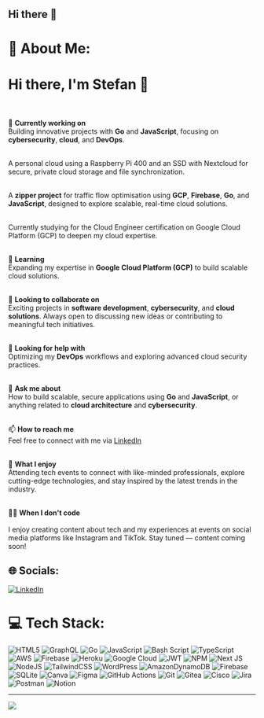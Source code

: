 ## Hi there 👋

# 💫 About Me:
# Hi there, I'm Stefan 👋<br><br>

🔭 **Currently working on**  <br>
Building innovative projects with **Go** and **JavaScript**, focusing on **cybersecurity**, **cloud**, and **DevOps**.<br><br>

A personal cloud using a Raspberry Pi 400 and an SSD with Nextcloud for secure, private cloud storage and file synchronization.<br><br>

A **zipper project** for traffic flow optimisation using **GCP**, **Firebase**, **Go**, and **JavaScript**, designed to explore scalable, real-time cloud solutions.<br><br>

Currently studying for the Cloud Engineer certification on Google Cloud Platform (GCP) to deepen my cloud expertise.<br><br>

🌱 **Learning**  <br>
Expanding my expertise in **Google Cloud Platform (GCP)** to build scalable cloud solutions.<br><br>

👯 **Looking to collaborate on**  <br>
Exciting projects in **software development**, **cybersecurity**, and **cloud solutions**. Always open to discussing new ideas or contributing to meaningful tech initiatives.<br><br>

🤔 **Looking for help with**  <br>
Optimizing my **DevOps** workflows and exploring advanced cloud security practices.<br><br>

💬 **Ask me about**  <br>
How to build scalable, secure applications using **Go** and **JavaScript**, or anything related to **cloud architecture** and **cybersecurity**.<br><br>

📫 **How to reach me**  <br>
Feel free to connect with me via [LinkedIn](https://linkedin.com/in/stefansolves)<br><br>

🎉 **What I enjoy**  <br>
Attending tech events to connect with like-minded professionals, explore cutting-edge technologies, and stay inspired by the latest trends in the industry.  <br><br>

👨‍💻 **When I don't code**<br><br>
I enjoy creating content about tech and my experiences at events on social media platforms like Instagram and TikTok. Stay tuned — content coming soon!<br>



## 🌐 Socials:
[![LinkedIn](https://img.shields.io/badge/LinkedIn-%230077B5.svg?logo=linkedin&logoColor=white)](https://linkedin.com/in/https://www.linkedin.com/in/stefansolves) 

# 💻 Tech Stack:
![HTML5](https://img.shields.io/badge/html5-%23E34F26.svg?style=plastic&logo=html5&logoColor=white) ![GraphQL](https://img.shields.io/badge/-GraphQL-E10098?style=plastic&logo=graphql&logoColor=white) ![Go](https://img.shields.io/badge/go-%2300ADD8.svg?style=plastic&logo=go&logoColor=white) ![JavaScript](https://img.shields.io/badge/javascript-%23323330.svg?style=plastic&logo=javascript&logoColor=%23F7DF1E) ![Bash Script](https://img.shields.io/badge/bash_script-%23121011.svg?style=plastic&logo=gnu-bash&logoColor=white) ![TypeScript](https://img.shields.io/badge/typescript-%23007ACC.svg?style=plastic&logo=typescript&logoColor=white) ![AWS](https://img.shields.io/badge/AWS-%23FF9900.svg?style=plastic&logo=amazon-aws&logoColor=white) ![Firebase](https://img.shields.io/badge/firebase-%23039BE5.svg?style=plastic&logo=firebase) ![Heroku](https://img.shields.io/badge/heroku-%23430098.svg?style=plastic&logo=heroku&logoColor=white) ![Google Cloud](https://img.shields.io/badge/GoogleCloud-%234285F4.svg?style=plastic&logo=google-cloud&logoColor=white) ![JWT](https://img.shields.io/badge/JWT-black?style=plastic&logo=JSON%20web%20tokens) ![NPM](https://img.shields.io/badge/NPM-%23CB3837.svg?style=plastic&logo=npm&logoColor=white) ![Next JS](https://img.shields.io/badge/Next-black?style=plastic&logo=next.js&logoColor=white) ![NodeJS](https://img.shields.io/badge/node.js-6DA55F?style=plastic&logo=node.js&logoColor=white) ![TailwindCSS](https://img.shields.io/badge/tailwindcss-%2338B2AC.svg?style=plastic&logo=tailwind-css&logoColor=white) ![WordPress](https://img.shields.io/badge/WordPress-%23117AC9.svg?style=plastic&logo=WordPress&logoColor=white) ![AmazonDynamoDB](https://img.shields.io/badge/Amazon%20DynamoDB-4053D6?style=plastic&logo=Amazon%20DynamoDB&logoColor=white) ![Firebase](https://img.shields.io/badge/firebase-a08021?style=plastic&logo=firebase&logoColor=ffcd34) ![SQLite](https://img.shields.io/badge/sqlite-%2307405e.svg?style=plastic&logo=sqlite&logoColor=white) ![Canva](https://img.shields.io/badge/Canva-%2300C4CC.svg?style=plastic&logo=Canva&logoColor=white) ![Figma](https://img.shields.io/badge/figma-%23F24E1E.svg?style=plastic&logo=figma&logoColor=white) ![GitHub Actions](https://img.shields.io/badge/github%20actions-%232671E5.svg?style=plastic&logo=githubactions&logoColor=white) ![Git](https://img.shields.io/badge/git-%23F05033.svg?style=plastic&logo=git&logoColor=white) ![Gitea](https://img.shields.io/badge/Gitea-34495E?style=plastic&logo=gitea&logoColor=5D9425) ![Cisco](https://img.shields.io/badge/cisco-%23049fd9.svg?style=plastic&logo=cisco&logoColor=black) ![Jira](https://img.shields.io/badge/jira-%230A0FFF.svg?style=plastic&logo=jira&logoColor=white) ![Postman](https://img.shields.io/badge/Postman-FF6C37?style=plastic&logo=postman&logoColor=white) ![Notion](https://img.shields.io/badge/Notion-%23000000.svg?style=plastic&logo=notion&logoColor=white)


---
[![](https://visitcount.itsvg.in/api?id=stefansolves&icon=0&color=0)](https://visitcount.itsvg.in)

<!-- Proudly created with GPRM ( https://gprm.itsvg.in ) -->
